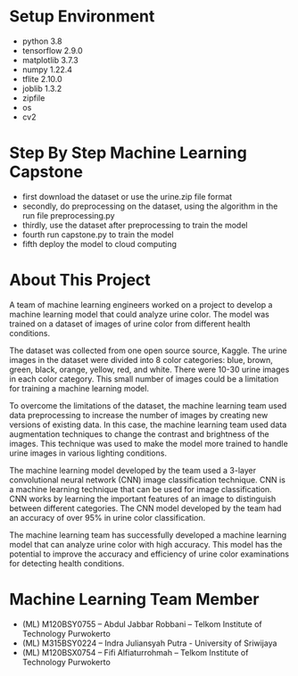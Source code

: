 # Setup Environment

- python 3.8
- tensorflow 2.9.0
- matplotlib 3.7.3
- numpy 1.22.4
- tflite 2.10.0
- joblib 1.3.2
- zipfile
- os
- cv2

# Step By Step Machine Learning Capstone

- first download the dataset or use the urine.zip file format
- secondly, do preprocessing on the dataset, using the algorithm in the run file preprocessing.py
- thirdly, use the dataset after preprocessing to train the model
- fourth run capstone.py to train the model
- fifth deploy the model to cloud computing

# About This Project
A team of machine learning engineers worked on a project to develop a machine learning model that could analyze urine color. The model was trained on a dataset of images of urine color from different health conditions. 

The dataset was collected from one open source source, Kaggle. The urine images in the dataset were divided into 8 color categories: blue, brown, green, black, orange, yellow, red, and white. There were 10-30 urine images in each color category. This small number of images could be a limitation for training a machine learning model.

To overcome the limitations of the dataset, the machine learning team used data preprocessing to increase the number of images by creating new versions of existing data. In this case, the machine learning team used data augmentation techniques to change the contrast and brightness of the images. This technique was used to make the model more trained to handle urine images in various lighting conditions.

The machine learning model developed by the team used a 3-layer convolutional neural network (CNN) image classification technique. CNN is a machine learning technique that can be used for image classification. CNN works by learning the important features of an image to distinguish between different categories. The CNN model developed by the team had an accuracy of over 95% in urine color classification.

The machine learning team has successfully developed a machine learning model that can analyze urine color with high accuracy. This model has the potential to improve the accuracy and efficiency of urine color examinations for detecting health conditions.

# Machine Learning Team Member
- (ML) M120BSY0755 – Abdul Jabbar Robbani – Telkom Institute of Technology Purwokerto
- (ML) M315BSY0224 – Indra Juliansyah Putra - University of Sriwijaya
- (ML) M120BSX0754 – Fifi Alfiaturrohmah – Telkom Institute of Technology Purwokerto

